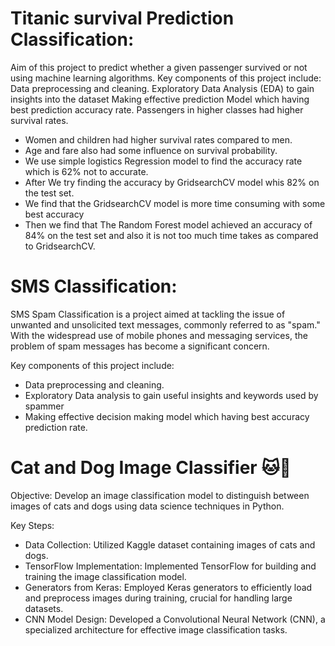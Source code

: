 # Titanic survival Prediction Classification:
Aim of this project to predict whether a given passenger survived or not using machine learning algorithms.
Key components of this project include:
Data preprocessing and cleaning. 
Exploratory Data Analysis (EDA) to gain insights into the dataset
Making effective prediction Model which having best prediction accuracy rate.
Passengers in higher classes had higher survival rates.
- Women and children had higher survival rates compared to men.
- Age and fare also had some influence on survival probability.
- We use simple logistics Regression model to find the accuracy rate which is 62% not to accurate.
- After We try finding the accuracy by GridsearchCV model whis 82% on the test set.
- We find that the GridsearchCV model is more time consuming with some best accuracy
- Then we find that The Random Forest model achieved an accuracy of 84% on the test set and also it is not too much time takes as compared to GridsearchCV.

# SMS Classification:
SMS Spam Classification is a project aimed at tackling the issue of unwanted and unsolicited text messages, commonly referred to as "spam." With the widespread use of mobile phones and messaging services, the problem of spam messages has become a significant concern.

 Key components of this project include:
 - Data preprocessing and cleaning.
 - Exploratory Data analysis to gain useful insights and keywords used by spammer
 - Making effective decision making model which having best accuracy prediction rate.
#  Cat and Dog Image Classifier 🐱🐶

Objective: Develop an image classification model to distinguish between images of cats and dogs using data science techniques in Python.

Key Steps:

- Data Collection:     Utilized Kaggle dataset containing images of cats and dogs.           
- TensorFlow Implementation:   Implemented TensorFlow for building and training the image classification model.
- Generators from Keras: Employed Keras generators to efficiently load and preprocess images during training, crucial for handling large datasets.
- CNN Model Design:    Developed a Convolutional Neural Network (CNN), a specialized architecture for effective image classification tasks.
